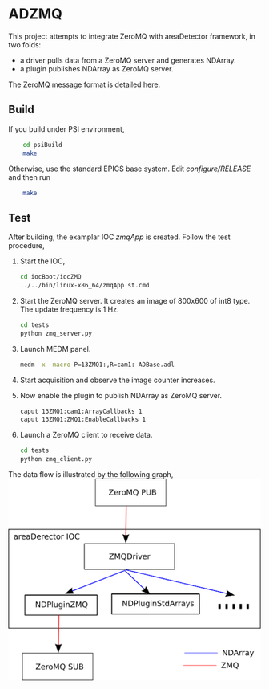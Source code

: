 ADZMQ
=====

This project attempts to integrate ZeroMQ with areaDetector framework, in two folds:

* a driver pulls data from a ZeroMQ server and generates NDArray.
* a plugin publishes NDArray as ZeroMQ server.

The ZeroMQ message format is detailed [here](https://docs.google.com/document/d/1npYDPxXL4yXiSZNyNKXW_E8ut0p2XhfSb0AJP5Wjpi0/edit#heading=h.mea8pioczwh2).

Build
-----
If you build under PSI environment, 
```bash
    cd psiBuild
    make
```

Otherwise, use the standard EPICS base system. Edit *configure/RELEASE* and then run
```bash
    make
```

Test
----

After building, the examplar IOC *zmqApp* is created. Follow the test procedure,

1. Start the IOC, 
   ```bash
   cd iocBoot/iocZMQ
   ../../bin/linux-x86_64/zmqApp st.cmd
   ```

2. Start the ZeroMQ server. It creates an image of 800x600 of int8 type. The update
frequency is 1 Hz. 
   ```bash
   cd tests
   python zmq_server.py
   ```

3. Launch MEDM panel.
   ```bash
   medm -x -macro P=13ZMQ1:,R=cam1: ADBase.adl
   ```

4. Start acquisition and observe the image counter increases.

5. Now enable the plugin to publish NDArray as ZeroMQ server.
   ```bash
   caput 13ZMQ1:cam1:ArrayCallbacks 1
   caput 13ZMQ1:ZMQ1:EnableCallbacks 1
   ```

6. Launch a ZeroMQ client to receive data.
   ```bash
   cd tests
   python zmq_client.py
   ```

The data flow is illustrated by the following graph,
![Architecture Overview](documentation/Architecture.png)
